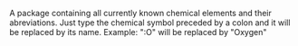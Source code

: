 A package containing all currently known chemical elements and their abreviations.
Just type the chemical symbol preceded by a colon and it will be replaced by its name.
Example: ":O" will be replaced by "Oxygen"